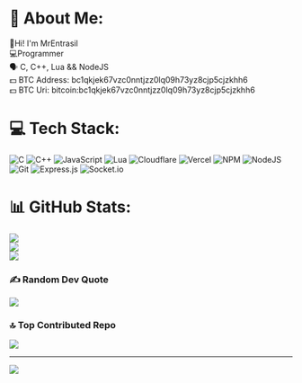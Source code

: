 # 💫 About Me:
👊Hi! I'm MrEntrasil<br>
💻Programmer<br>
🗣 C, C++, Lua && NodeJS<br>
💵 BTC Address: bc1qkjek67vzc0nntjzz0lq09h73yz8cjp5cjzkhh6<br>
💵 BTC Uri: bitcoin:bc1qkjek67vzc0nntjzz0lq09h73yz8cjp5cjzkhh6

# 💻 Tech Stack:
![C](https://img.shields.io/badge/c-%2300599C.svg?style=for-the-badge&logo=c&logoColor=white) ![C++](https://img.shields.io/badge/c++-%2300599C.svg?style=for-the-badge&logo=c%2B%2B&logoColor=white) ![JavaScript](https://img.shields.io/badge/javascript-%23323330.svg?style=for-the-badge&logo=javascript&logoColor=%23F7DF1E) ![Lua](https://img.shields.io/badge/lua-%232C2D72.svg?style=for-the-badge&logo=lua&logoColor=white) ![Cloudflare](https://img.shields.io/badge/Cloudflare-F38020?style=for-the-badge&logo=Cloudflare&logoColor=white) ![Vercel](https://img.shields.io/badge/vercel-%23000000.svg?style=for-the-badge&logo=vercel&logoColor=white) ![NPM](https://img.shields.io/badge/NPM-%23CB3837.svg?style=for-the-badge&logo=npm&logoColor=white) ![NodeJS](https://img.shields.io/badge/node.js-6DA55F?style=for-the-badge&logo=node.js&logoColor=white) ![Git](https://img.shields.io/badge/git-%23F05033.svg?style=for-the-badge&logo=git&logoColor=white) ![Express.js](https://img.shields.io/badge/express.js-%23404d59.svg?style=for-the-badge&logo=express&logoColor=%2361DAFB) ![Socket.io](https://img.shields.io/badge/Socket.io-black?style=for-the-badge&logo=socket.io&badgeColor=010101)
# 📊 GitHub Stats:
![](https://github-readme-stats.vercel.app/api?username=MrEntrasil&theme=dark&hide_border=false&include_all_commits=true&count_private=false)<br/>
![](https://github-readme-streak-stats.herokuapp.com/?user=MrEntrasil&theme=dark&hide_border=false)<br/>
![](https://github-readme-stats.vercel.app/api/top-langs/?username=MrEntrasil&theme=dark&hide_border=false&include_all_commits=true&count_private=false&layout=compact)

### ✍️ Random Dev Quote
![](https://quotes-github-readme.vercel.app/api?type=horizontal&theme=radical)

### 🔝 Top Contributed Repo
![](https://github-contributor-stats.vercel.app/api?username=MrEntrasil&limit=5&theme=dark&combine_all_yearly_contributions=true)

---
[![](https://visitcount.itsvg.in/api?id=MrEntrasil&icon=0&color=0)](https://visitcount.itsvg.in)

<!-- Proudly created with GPRM ( https://gprm.itsvg.in ) -->
